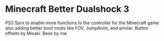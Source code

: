# Minecraft Better Dualshock 3 
PS3 Sprx to enable more functions to the controller for the Minecraft game also adding better boot mods like FOV, JumpAnim, and similar.
Button offsets by Misaki.
Base by me.
